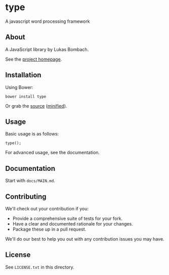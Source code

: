 # type

A javascript word processing framework

## About

A JavaScript library by Lukas Bombach.

See the [project homepage](http://LukasBombach.github.io/type).

## Installation

Using Bower:

    bower install type

Or grab the [source](https://github.com/LukasBombach/Type.js/dist/type.js) ([minified](https://github.com/LukasBombach/Type.js/dist/type.min.js)).

## Usage

Basic usage is as follows:

    type();

For advanced usage, see the documentation.

## Documentation

Start with `docs/MAIN.md`.

## Contributing

We'll check out your contribution if you:

* Provide a comprehensive suite of tests for your fork.
* Have a clear and documented rationale for your changes.
* Package these up in a pull request.

We'll do our best to help you out with any contribution issues you may have.

## License

See `LICENSE.txt` in this directory.

